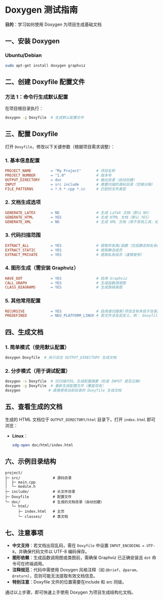 # Doxygen 测试指南  
**目的**：学习如何使用 Doxygen 为项目生成基础文档  


## 一、安装 Doxygen  
### Ubuntu/Debian  
```bash  
sudo apt-get install doxygen graphviz  
```  

## 二、创建 Doxyfile 配置文件  
### 方法 1：命令行生成默认配置  
在项目根目录执行：  
```bash  
doxygen -g Doxyfile  # 生成默认配置文件  
```  

## 三、配置 Doxyfile  
打开 `Doxyfile`，修改以下关键参数（根据项目需求调整）：  

### 1. 基本信息配置  
```makefile  
PROJECT_NAME         = "My Project"       # 项目名称  
PROJECT_NUMBER       = "1.0"              # 版本号  
OUTPUT_DIRECTORY     = doc                # 输出目录（自动创建）  
INPUT                = src include        # 需要扫描的源码目录（空格分隔）  
FILE_PATTERNS        = *.h *.cpp *.cc     # 匹配的文件类型  
```  

### 2. 文档生成选项  
```makefile  
GENERATE_LATEX       = NO                 # 生成 LaTeX 文档（默认 NO）  
GENERATE_HTML        = YES                # 生成 HTML 文档（默认 YES）  
GENERATE_XML         = NO                 # 生成 XML 文档（用于其他工具，如 Eclipse）  
```  

### 3. 代码扫描范围  
```makefile  
EXTRACT_ALL          = YES                # 提取所有类/函数（包括静态和私有成员）  
EXTRACT_STATIC       = YES                # 提取静态成员  
EXTRACT_PRIVATE      = YES                # 提取私有成员（谨慎使用）  
```  

### 4. 图形生成（需安装 Graphviz）  
```makefile  
HAVE_DOT             = YES                # 启用 Graphviz  
CALL_GRAPH           = YES                # 生成函数调用图  
CLASS_DIAGRAMS       = YES                # 生成类继承图  
```  

### 5. 其他常用配置 
```makefile  
RECURSIVE            = YES                # 启用递归搜索(项目含有多层子目录)
PREDEFINED           = NEU_PLATFORM_LINUX # 若文件涉及宏定义。例： Doxyfile 里定义NEU_PLATFORM_LINUX宏，这样 Doxygen 在处理代码时就会包含#ifdef NEU_PLATFORM_LINUX内的代码。
```  


## 四、生成文档  
### 1. 简单模式（使用默认配置）  
```bash  
doxygen Doxyfile  # 执行后在 OUTPUT_DIRECTORY 生成文档  
```  

### 2. 分步模式（用于调试配置）  
```bash  
doxygen -s Doxyfile  # 仅扫描代码，生成配置摘要（检查 INPUT 是否正确）  
doxygen -g Doxyfile  # 重新生成配置文件（覆盖现有）  
doxygen             # 直接使用当前目录的 Doxyfile 生成文档  
```  


## 五、查看生成的文档  
生成的 HTML 文档位于 `OUTPUT_DIRECTORY/html` 目录下，打开 `index.html` 即可浏览：  

- **Linux**：  
  ```bash  
  xdg-open doc/html/index.html  
  ```  

## 六、示例目录结构  
```plaintext  
project/  
├─ src/               # 源码目录  
│  ├─ main.cpp  
│  └─ module.h  
├─ include/           # 头文件目录  
├─ Doxyfile           # 配置文件  
└─ doc/               # 生成的文档目录（自动创建）  
   └─ html/  
      ├─ index.html   # 主页  
      └─ classes/     # 类文档  
```  


## 七、注意事项  
- **中文支持**：若文档出现乱码，需在 `Doxyfile` 中设置 `INPUT_ENCODING = UTF-8`，并确保代码文件以 UTF-8 编码保存。  
- **图形依赖**：生成函数调用图或类图前，需确保 Graphviz 已正确安装且 `dot` 命令可在终端调用。  
- **注释规范**：代码中需使用 Doxygen 风格注释（如 `@brief`、`@param`、`@return`），否则可能无法提取有效文档信息。  
- **特别注意**：Doxyfile  文件的位置需要在include 和 src 同级。
  
通过以上步骤，即可快速上手使用 Doxygen 为项目生成结构化文档。